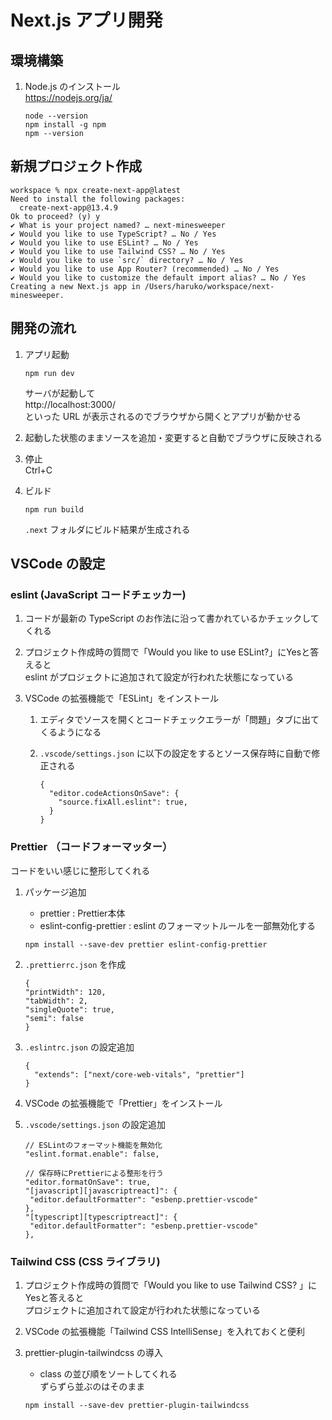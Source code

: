 # Next.js アプリ開発

## 環境構築

1. Node.js のインストール  
   https://nodejs.org/ja/

   ```
   node --version
   npm install -g npm
   npm --version
   ```

## 新規プロジェクト作成

```
workspace % npx create-next-app@latest
Need to install the following packages:
  create-next-app@13.4.9
Ok to proceed? (y) y
✔ What is your project named? … next-minesweeper
✔ Would you like to use TypeScript? … No / Yes
✔ Would you like to use ESLint? … No / Yes
✔ Would you like to use Tailwind CSS? … No / Yes
✔ Would you like to use `src/` directory? … No / Yes
✔ Would you like to use App Router? (recommended) … No / Yes
✔ Would you like to customize the default import alias? … No / Yes
Creating a new Next.js app in /Users/haruko/workspace/next-minesweeper.
```

## 開発の流れ

1. アプリ起動

   ```
   npm run dev
   ```

   サーバが起動して  
   http://localhost:3000/  
   といった URL が表示されるのでブラウザから開くとアプリが動かせる

1. 起動した状態のままソースを追加・変更すると自動でブラウザに反映される

1. 停止  
   Ctrl+C

1. ビルド

   ```
   npm run build
   ```

   `.next` フォルダにビルド結果が生成される

## VSCode の設定

### eslint (JavaScript コードチェッカー)

1. コードが最新の TypeScript のお作法に沿って書かれているかチェックしてくれる

1. プロジェクト作成時の質問で「Would you like to use ESLint?」にYesと答えると  
   eslint がプロジェクトに追加されて設定が行われた状態になっている

1. VSCode の拡張機能で「ESLint」をインストール

   1. エディタでソースを開くとコードチェックエラーが「問題」タブに出てくるようになる

   1. `.vscode/settings.json` に以下の設定をするとソース保存時に自動で修正される
      ```
      {
        "editor.codeActionsOnSave": {
          "source.fixAll.eslint": true,
        }
      }
      ```

### Prettier （コードフォーマッター）

コードをいい感じに整形してくれる

1. パッケージ追加

   - prettier : Prettier本体
   - eslint-config-prettier : eslint のフォーマットルールを一部無効化する

   ```
   npm install --save-dev prettier eslint-config-prettier
   ```

1. `.prettierrc.json` を作成

   ```
   {
   "printWidth": 120,
   "tabWidth": 2,
   "singleQuote": true,
   "semi": false
   }
   ```

1. `.eslintrc.json` の設定追加

   ```
   {
     "extends": ["next/core-web-vitals", "prettier"]
   }
   ```

1. VSCode の拡張機能で「Prettier」をインストール

1. `.vscode/settings.json` の設定追加

   ```
   // ESLintのフォーマット機能を無効化
   "eslint.format.enable": false,

   // 保存時にPrettierによる整形を行う
   "editor.formatOnSave": true,
   "[javascript][javascriptreact]": {
    "editor.defaultFormatter": "esbenp.prettier-vscode"
   },
   "[typescript][typescriptreact]": {
    "editor.defaultFormatter": "esbenp.prettier-vscode"
   },
   ```

### Tailwind CSS (CSS ライブラリ)

1. プロジェクト作成時の質問で「Would you like to use Tailwind CSS? 」にYesと答えると  
   プロジェクトに追加されて設定が行われた状態になっている

1. VSCode の拡張機能「Tailwind CSS IntelliSense」を入れておくと便利

1. prettier-plugin-tailwindcss の導入
   - class の並び順をソートしてくれる  
     ずらずら並ぶのはそのまま
   ```
   npm install --save-dev prettier-plugin-tailwindcss
   ```
